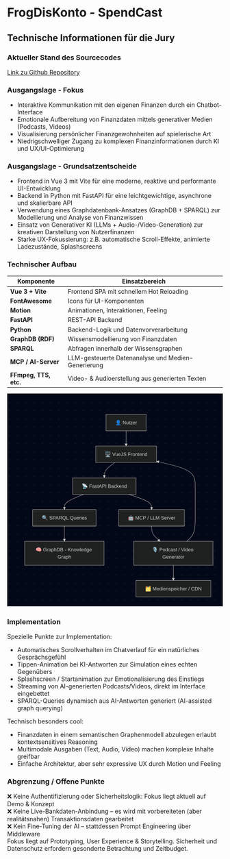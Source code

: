 # FrogDisKonto - SpendCast

## Technische Informationen für die Jury

### Aktueller Stand des Sourcecodes
[Link zu Github Repository](https://github.com/CeVauDe/FrogDisKonto)

### Ausgangslage - Fokus
- Interaktive Kommunikation mit den eigenen Finanzen durch ein Chatbot-Interface
- Emotionale Aufbereitung von Finanzdaten mittels generativer Medien (Podcasts, Videos)
- Visualisierung persönlicher Finanzgewohnheiten auf spielerische Art
- Niedrigschwelliger Zugang zu komplexen Finanzinformationen durch KI und UX/UI-Optimierung

### Ausgangslage - Grundsatzentscheide
- Frontend in Vue 3 mit Vite für eine moderne, reaktive und performante UI-Entwicklung
- Backend in Python mit FastAPI für eine leichtgewichtige, asynchrone und skalierbare API
- Verwendung eines Graphdatenbank-Ansatzes (GraphDB + SPARQL) zur Modellierung und Analyse von Finanzwissen
- Einsatz von Generativer KI (LLMs + Audio-/Video-Generation) zur kreativen Darstellung von Nutzerfinanzen
- Starke UX-Fokussierung: z.B. automatische Scroll-Effekte, animierte Ladezustände, Splashscreens

### Technischer Aufbau
| Komponente   | Einsatzbereich                                     |
| ------------ | -------------------------------------------------- |
| **Vue 3 + Vite** | Frontend SPA mit schnellem Hot Reloading           |
| **FontAwesome** | Icons für UI-Komponenten                           |
| **Motion**   | Animationen, Interaktionen, Feeling                |
| **FastAPI**  | REST-API Backend                                   |
| **Python**   | Backend-Logik und Datenvorverarbeitung             |
| **GraphDB (RDF)** | Wissensmodellierung von Finanzdaten                |
| **SPARQL**   | Abfragen innerhalb der Wissensgraphen              |
| **MCP / AI-Server** | LLM-gesteuerte Datenanalyse und Medien-Generierung |
| **FFmpeg, TTS, etc.** | Video- & Audioerstellung aus generierten Texten    |

![](mermaid.png)

### Implementation
Spezielle Punkte zur Implementation:
- Automatisches Scrollverhalten im Chatverlauf für ein natürliches Gesprächsgefühl
- Tippen-Animation bei KI-Antworten zur Simulation eines echten Gegenübers
- Splashscreen / Startanimation zur Emotionalisierung des Einstiegs
- Streaming von AI-generierten Podcasts/Videos, direkt im Interface eingebettet
- SPARQL-Queries dynamisch aus AI-Antworten generiert (AI-assisted graph querying)

Technisch besonders cool:
- Finanzdaten in einem semantischen Graphenmodell abzulegen erlaubt kontextsensitives Reasoning
- Multimodale Ausgaben (Text, Audio, Video) machen komplexe Inhalte greifbar
- Einfache Architektur, aber sehr expressive UX durch Motion und Feeling

### Abgrenzung / Offene Punkte
❌ Keine Authentifizierung oder Sicherheitslogik: Fokus liegt aktuell auf Demo & Konzept  
❌ Keine Live-Bankdaten-Anbindung – es wird mit vorbereiteten (aber realitätsnahen) Transaktionsdaten gearbeitet  
❌ Kein Fine-Tuning der AI – stattdessen Prompt Engineering über Middleware  
Fokus liegt auf Prototyping, User Experience & Storytelling. Sicherheit und Datenschutz erfordern gesonderte Betrachtung und Zeitbudget.